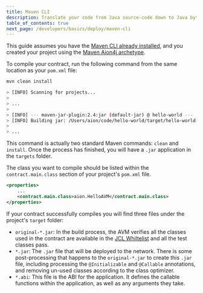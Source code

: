```yaml
---
title: Maven CLI
description: Translate your code from Java source-code down to Java bytecode, so that it can run on the Aion blockchain. This command is the same for both local and remote deployment. Regardless of where your contract is going to end up, you must compile it on your local machine first. There is no way to compile your contract using a remote node.
table_of_contents: true
next_page: /developers/basics/deploy/maven-cli
---
```


This guide assumes you have the [Maven CLI already installed](/developers/tools/maven-cli/install), and you created your project using the [Maven Aion4j archetype](/developers/tools/maven-cli/create-a-project).

To compile your contract, run the following command from the same location as your `pom.xml` file:

```bash
mvn clean install

> [INFO] Scanning for projects...
>
> ...
>
> [INFO] --- maven-jar-plugin:2.4:jar (default-jar) @ hello-world ---
> [INFO] Building jar: /Users/aion/code/hello-world/target/hello-world-1.0-SNAPSHOT.jar
>
> ...
```

This command is actually two standard Maven commands: `clean` and `install`. Once the process has finished, you will have a `.jar` application in the `targets` folder.

The class you want to compile should be listed within the `contract.main.class` section of your project's `pom.xml` file.

```xml
<properties>
    ...
    <contract.main.class>aion.HelloAVM</contract.main.class>
</properties>
```

If your contract successfully compiles you will find three files under the project's `target` folder:

- `original-*.jar`: In the build process, the AVM verifies all the classes used in the contract are available in the [JCL Whiltelist](/developers/fundamentals/jcl-whitelist) and all the test classes pass.  
- `*.jar`: The `.jar` file that will be deployed to the network. There is some post-processing that happens to the `original-*.jar` to create this `.jar` file, including processing the `@Initializable` and `@Callable` annotations, and removing un-used classes according to the class optimizer.
- `*.abi`: This file is the ABI for the application. It defines the callable functions within the application, as well as any arguments they take.
